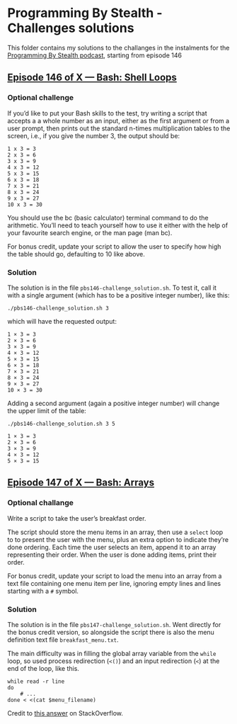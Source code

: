 # Programming By Stealth - Challenges solutions

This folder contains my solutions to the challanges in the instalments for the [Programming By Stealth podcast](https://pbs.bartificer.net), starting from episode 146

## [Episode 146 of X — Bash: Shell Loops](https://pbs.bartificer.net/pbs146)

### Optional challenge

If you’d like to put your Bash skills to the test, try writing a script that accepts a a whole number as an input, either as the first argument or from a user prompt, then prints out the standard n-times multiplication tables to the screen, i.e., if you give the number 3, the output should be:

	1 x 3 = 3
	2 x 3 = 6
	3 x 3 = 9
	4 x 3 = 12
	5 x 3 = 15
	6 x 3 = 18
	7 x 3 = 21
	8 x 3 = 24
	9 x 3 = 27
	10 x 3 = 30

You should use the bc (basic calculator) terminal command to do the arithmetic. You’ll need to teach yourself how to use it either with the help of your favourite search engine, or the man page (man bc).

For bonus credit, update your script to allow the user to specify how high the table should go, defaulting to 10 like above.

### Solution

The solution is in the file `pbs146-challenge_solution.sh`. To test it, call it with a single argument (which has to be a positive integer number), like this:

	./pbs146-challenge_solution.sh 3

which will have the requested output:

	1 × 3 = 3
	2 × 3 = 6
	3 × 3 = 9
	4 × 3 = 12
	5 × 3 = 15
	6 × 3 = 18
	7 × 3 = 21
	8 × 3 = 24
	9 × 3 = 27
	10 × 3 = 30

Adding a second argument (again a positive integer number) will change the upper limit of the table:

	./pbs146-challenge_solution.sh 3 5

<!-- -->

	1 × 3 = 3
	2 × 3 = 6
	3 × 3 = 9
	4 × 3 = 12
	5 × 3 = 15

## [Episode 147 of X — Bash: Arrays](https://pbs.bartificer.net/pbs147)

### Optional challange

Write a script to take the user’s breakfast order.

The script should store the menu items in an array, then use a `select` loop to to present the user with the menu, plus an extra option to indicate they’re done ordering. Each time the user selects an item, append it to an array representing their order. When the user is done adding items, print their order.

For bonus credit, update your script to load the menu into an array from a text file containing one menu item per line, ignoring empty lines and lines starting with a `#` symbol.

### Solution

The solution is in the file `pbs147-challenge_solution.sh`. Went directly for the bonus credit version, so alongside the script there is also the menu definition text file `breakfast_menu.txt`.

The main difficulty was in filling the global array variable from the `while` loop, so used process redirection (`<()`) and an input redirection (`<`) at the end of the loop, like this.

	while read -r line
	do
		# ...
	done < <(cat $menu_filename)

Credit to [this answer](https://askubuntu.com/questions/678915/whats-the-difference-between-and-in-bash) on StackOverflow.

